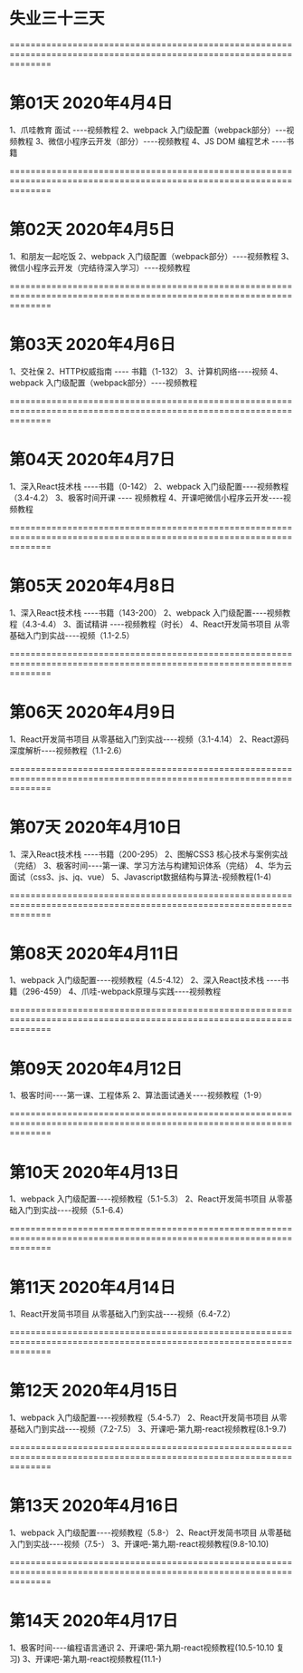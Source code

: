# 失业三十三天


====================================================================================================================
# 第01天 2020年4月4日

1、爪哇教育 面试 ----视频教程
2、webpack 入门级配置（webpack部分）---视频教程
3、微信小程序云开发（部分）----视频教程
4、JS DOM 编程艺术 ----书籍


====================================================================================================================
# 第02天 2020年4月5日
1、和朋友一起吃饭
2、webpack 入门级配置（webpack部分）----视频教程
3、微信小程序云开发（完结待深入学习）----视频教程


====================================================================================================================
# 第03天 2020年4月6日
1、交社保
2、HTTP权威指南 ---- 书籍（1-132）
3、计算机网络----视频
4、webpack 入门级配置（webpack部分）----视频教程


====================================================================================================================
# 第04天 2020年4月7日
1、深入React技术栈 ----书籍（0-142）
2、webpack 入门级配置----视频教程（3.4-4.2）
3、极客时间开课 ---- 视频教程
4、开课吧微信小程序云开发----视频教程


====================================================================================================================
# 第05天 2020年4月8日
1、深入React技术栈 ----书籍（143-200）
2、webpack 入门级配置----视频教程（4.3-4.4）
3、面试精讲 ----视频教程（时长）
4、React开发简书项目 从零基础入门到实战----视频（1.1-2.5）



====================================================================================================================
# 第06天 2020年4月9日
1、React开发简书项目 从零基础入门到实战----视频（3.1-4.14）
2、React源码深度解析----视频教程（1.1-2.6）


====================================================================================================================
# 第07天 2020年4月10日
1、深入React技术栈 ----书籍（200-295）
2、图解CSS3 核心技术与案例实战（完结）
3、极客时间----第一课、学习方法与构建知识体系（完结）
4、华为云面试（css3、js、jq、vue）
5、Javascript数据结构与算法-视频教程(1-4)

====================================================================================================================
# 第08天 2020年4月11日
1、webpack 入门级配置----视频教程（4.5-4.12）
2、深入React技术栈 ----书籍（296-459）
4、爪哇-webpack原理与实践----视频教程



====================================================================================================================
# 第09天 2020年4月12日
1、极客时间----第一课、工程体系
2、算法面试通关----视频教程（1-9）



====================================================================================================================
# 第10天 2020年4月13日
1、webpack 入门级配置----视频教程（5.1-5.3）
2、React开发简书项目 从零基础入门到实战----视频（5.1-6.4）


====================================================================================================================
# 第11天 2020年4月14日
1、React开发简书项目 从零基础入门到实战----视频（6.4-7.2）


====================================================================================================================
# 第12天 2020年4月15日
1、webpack 入门级配置----视频教程（5.4-5.7）
2、React开发简书项目 从零基础入门到实战----视频（7.2-7.5）
3、开课吧-第九期-react视频教程(8.1-9.7)



====================================================================================================================
# 第13天 2020年4月16日
1、webpack 入门级配置----视频教程（5.8-）
2、React开发简书项目 从零基础入门到实战----视频（7.5-）
3、开课吧-第九期-react视频教程(9.8-10.10)



====================================================================================================================
# 第14天 2020年4月17日

1、极客时间----编程语言通识
2、开课吧-第九期-react视频教程(10.5-10.10 复习)
3、开课吧-第九期-react视频教程(11.1-)
 


